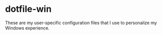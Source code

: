 # dotfile-win
These are my user-specific configuration files that I use to personalize my Windows experience.
